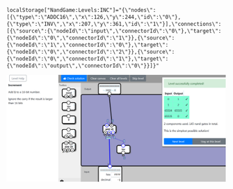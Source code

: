     localStorage["NandGame:Levels:INC"]="{\"nodes\":[{\"type\":\"ADDC16\",\"x\":126,\"y\":244,\"id\":\"0\"},{\"type\":\"INV\",\"x\":207,\"y\":361,\"id\":\"1\"}],\"connections\":[{\"source\":{\"nodeId\":\"input\",\"connectorId\":\"0\"},\"target\":{\"nodeId\":\"0\",\"connectorId\":\"1\"}},{\"source\":{\"nodeId\":\"1\",\"connectorId\":\"0\"},\"target\":{\"nodeId\":\"0\",\"connectorId\":\"2\"}},{\"source\":{\"nodeId\":\"0\",\"connectorId\":\"1\"},\"target\":{\"nodeId\":\"output\",\"connectorId\":\"0\"}}]}"

![2/145](INC_GATE.png)